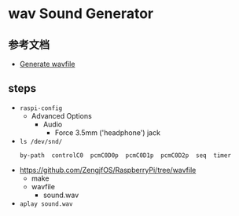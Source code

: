 # wav Sound Generator

## 参考文档

* [Generate wavfile](https://github.com/ZengjfOS/ASoC/blob/master/docs/0019_Generate_wavfile/README.md)

## steps

* `raspi-config`
  * Advanced Options
    * Audio
      * Force 3.5mm ('headphone') jack
* `ls /dev/snd/`
  ```
  by-path  controlC0  pcmC0D0p  pcmC0D1p  pcmC0D2p  seq  timer
  ```
* https://github.com/ZengjfOS/RaspberryPi/tree/wavfile
  * make
  * wavfile
    * sound.wav
* `aplay sound.wav`